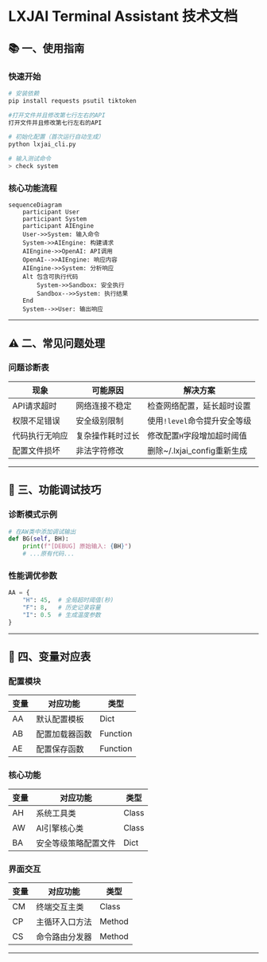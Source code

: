 # LXJAI Terminal Assistant 技术文档

## 📚 一、使用指南

### 快速开始
```bash
# 安装依赖
pip install requests psutil tiktoken

#打开文件并且修改第七行左右的API
打开文件并且修改第七行左右的API

# 初始化配置（首次运行自动生成）
python lxjai_cli.py

# 输入测试命令
> check system
```

### 核心功能流程
```mermaid
sequenceDiagram
    participant User
    participant System
    participant AIEngine
    User->>System: 输入命令
    System->>AIEngine: 构建请求
    AIEngine->>OpenAI: API调用
    OpenAI-->>AIEngine: 响应内容
    AIEngine->>System: 分析响应
    Alt 包含可执行代码
        System->>Sandbox: 安全执行
        Sandbox-->>System: 执行结果
    End
    System-->>User: 输出响应
```

---

## ⚠ 二、常见问题处理

### 问题诊断表

| 现象                  | 可能原因                | 解决方案                     |
|-----------------------|-----------------------|----------------------------|
| API请求超时           | 网络连接不稳定          | 检查网络配置，延长超时设置       |
| 权限不足错误          | 安全级别限制            | 使用`!level`命令提升安全等级    |
| 代码执行无响应        | 复杂操作耗时过长        | 修改配置`H`字段增加超时阈值     |
| 配置文件损坏          | 非法字符修改           | 删除~/.lxjai_config重新生成    |

---

## 🔧 三、功能调试技巧

### 诊断模式示例
```python
# 在AW类中添加调试输出
def BG(self, BH):
    print(f"[DEBUG] 原始输入: {BH}") 
    # ...原有代码...
```

### 性能调优参数
```python
AA = {
    "H": 45,  # 全局超时阈值(秒)
    "F": 8,   # 历史记录容量
    "I": 0.5  # 生成温度参数
}
```

---

## 📖 四、变量对应表

### 配置模块
| 变量 | 对应功能                 | 类型     |
|------|-------------------------|---------|
| AA   | 默认配置模板             | Dict    |
| AB   | 配置加载器函数           | Function|
| AE   | 配置保存函数             | Function|

### 核心功能
| 变量 | 对应功能                 | 类型     |
|------|-------------------------|---------|
| AH   | 系统工具类               | Class   |
| AW   | AI引擎核心类             | Class   |
| BA   | 安全等级策略配置文件      | Dict    |

### 界面交互
| 变量 | 对应功能                 | 类型     |
|------|-------------------------|---------|
| CM   | 终端交互主类             | Class   |
| CP   | 主循环入口方法           | Method  |
| CS   | 命令路由分发器           | Method  |

---

